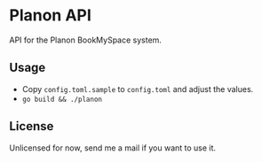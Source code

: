 # Planon API

API for the Planon BookMySpace system.

## Usage

* Copy `config.toml.sample` to `config.toml` and adjust the values.
* `go build && ./planon`

## License

Unlicensed for now, send me a mail if you want to use it.
